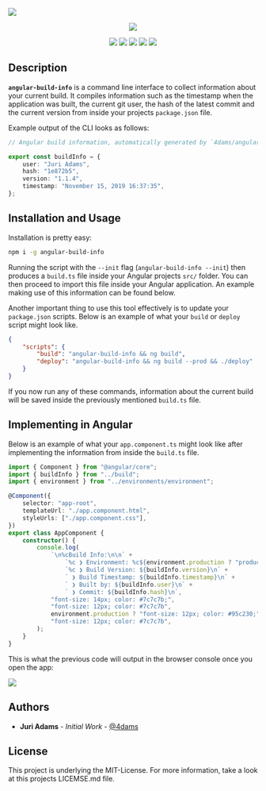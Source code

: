 ![](https://static.4da.ms/build_info.png)

<p align="center">
    <a><img src="https://github.com/inexio/angular-build-info/workflows/build/badge.svg"></a>
</p>
<p align="center">
    <a><img src="https://img.shields.io/npm/v/angular-build-info"></a>
    <a><img src="https://img.shields.io/badge/node-v8%2B-brightgreen"></a>
    <a><img src="https://img.shields.io/npm/dt/angular-build-info"></a>
    <a><img src="https://img.shields.io/github/issues/4dams/davinci"></a>
    <a><img src="https://img.shields.io/github/issues-pr/4dams/davinci"></a>
</p>

## Description

**`angular-build-info`** is a command line interface to collect information about your current build. It compiles information such as the timestamp when the application was built, the current git user, the hash of the latest commit and the current version from inside your projects `package.json` file.

Example output of the CLI looks as follows:

```typescript
// Angular build information, automatically generated by `4dams/angular-build-info`

export const buildInfo = {
    user: "Juri Adams",
    hash: "1e872b5",
    version: "1.1.4",
    timestamp: "November 15, 2019 16:37:35",
};
```

## Installation and Usage

Installation is pretty easy:

```sh
npm i -g angular-build-info
```

Running the script with the `--init` flag (`angular-build-info --init`) then produces a `build.ts` file inside your Angular projects `src/` folder. You can then proceed to import this file inside your Angular application. An example making use of this information can be found below.

Another important thing to use this tool effectively is to update your `package.json` scripts. Below is an example of what your `build` or `deploy` script might look like.

```json
{
    "scripts": {
        "build": "angular-build-info && ng build",
        "deploy": "angular-build-info && ng build --prod && ./deploy"
    }
}
```

If you now run any of these commands, information about the current build will be saved inside the previously mentioned `build.ts` file.

## Implementing in Angular

Below is an example of what your `app.component.ts` might look like after implementing the information from inside the `build.ts` file.

```typescript
import { Component } from "@angular/core";
import { buildInfo } from "../build";
import { environment } from "../environments/environment";

@Component({
    selector: "app-root",
    templateUrl: "./app.component.html",
    styleUrls: ["./app.component.css"],
})
export class AppComponent {
    constructor() {
        console.log(
            `\n%cBuild Info:\n\n` +
                `%c ❯ Environment: %c${environment.production ? "production 🏭" : "development 🚧"}\n` +
                `%c ❯ Build Version: ${buildInfo.version}\n` +
                ` ❯ Build Timestamp: ${buildInfo.timestamp}\n` +
                ` ❯ Built by: ${buildInfo.user}\n` +
                ` ❯ Commit: ${buildInfo.hash}\n`,
            "font-size: 14px; color: #7c7c7b;",
            "font-size: 12px; color: #7c7c7b",
            environment.production ? "font-size: 12px; color: #95c230;" : "font-size: 12px; color: #e26565;",
            "font-size: 12px; color: #7c7c7b",
        );
    }
}
```

This is what the previous code will output in the browser console once you open the app:

![](https://static.4da.ms/build_info_example.png)

## Authors

-   **Juri Adams** - _Initial Work_ - [@4dams](https://github.com/4dams)

## License

This project is underlying the MIT-License. For more information, take a look at this projects LICEMSE.md file.
